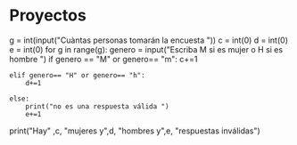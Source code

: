 # Proyectos
g = int(input("Cuàntas personas tomarán la encuesta "))
c = int(0)
d = int(0)
e = int(0)
for g in range(g):
    genero = input("Escriba M si es mujer o H si es hombre ")
    if genero == "M" or genero== "m":
        c+=1

    elif genero== "H" or genero== "h":
        d+=1

    else:
        print("no es una respuesta válida ")
        e+=1
print("Hay" ,c, "mujeres y",d, "hombres y",e, "respuestas inválidas")

